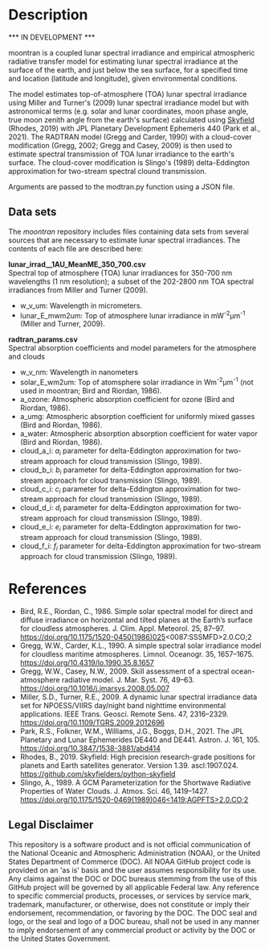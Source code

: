 # Description

*** IN DEVELOPMENT ***

moontran is a coupled lunar spectral irradiance and empirical atmospheric radiative transfer model for estimating lunar spectral irradiance at the surface of the earth, and just below the sea surface, for a specified time and location (latitude and longitude), given environmental conditions.

The model estimates top-of-atmosphere (TOA) lunar spectral irradiance using Miller and Turner's (2009) lunar spectral irradiance model but with astronomical terms (e.g. solar and lunar coordinates, moon phase angle, true moon zenith angle from the earth's surface) calculated using [Skyfield](https://github.com/skyfielders/python-skyfield/) (Rhodes, 2019) with JPL Planetary Development Ephemeris 440 (Park et al., 2021). The RADTRAN model (Gregg and Carder, 1990) with a cloud-cover modification (Gregg, 2002; Gregg and Casey, 2009) is then used to estimate spectral transmission of TOA lunar irradiance to the earth's surface. The cloud-cover modification is Slingo's (1989) delta-Eddington approximation for two-stream spectral clound transmission.

Arguments are passed to the modtran.py function using a JSON file.

## Data sets

The *moontran* repository includes files containing data sets from several sources that are necessary to estimate lunar spectral irradiances. The contents of each file are described here:

<b>lunar_irrad__1AU_MeanME_350_700.csv</b>
<br>Spectral top of atmosphere (TOA) lunar irradiances for 350-700 nm wavelengths (1 nm resolution); a subset of the 202-2800 nm TOA spectral irradiances from Miller and Turner (2009).
- w_v_um: Wavelength in micrometers.
- lunar_E_mwm2um: Top of atmosphere lunar irradiance in mW<sup>-2</sup>&micro;m<sup>-1</sup> (Miller and Turner, 2009).

<b>radtran_params.csv</b>
<br>Spectral absorption coefficients and model parameters for the atmosphere and clouds
- w_v_nm: Wavelength in nanometers
- solar_E_wm2um: Top of atomsphere solar irradiance in Wm<sup>-2</sup>&micro;m<sup>-1</sup> (not used in moontran; Bird and Riordan, 1986).
- a_ozone: Atmospheric absorption coefficient for ozone (Bird and Riordan, 1986).
- a_umg: Atmospheric absorption coefficient for uniformly mixed gasses (Bird and Riordan, 1986).
- a_water: Atmospheric absorption absorption coefficient for water vapor (Bird and Riordan, 1986).
- cloud_a_i: _a<sub>i</sub>_ parameter for delta-Eddington approximation for two-stream approach for cloud transmission (Slingo, 1989).
- cloud_b_i: _b<sub>i</sub>_ parameter for delta-Eddington approximation for two-stream approach for cloud transmission (Slingo, 1989).
- cloud_c_i: _c<sub>i</sub>_ parameter for delta-Eddington approximation for two-stream approach for cloud transmission (Slingo, 1989).
- cloud_d_i: _d<sub>i</sub>_ parameter for delta-Eddington approximation for two-stream approach for cloud transmission (Slingo, 1989).
- cloud_e_i: _e<sub>i</sub>_ parameter for delta-Eddington approximation for two-stream approach for cloud transmission (Slingo, 1989).
- cloud_f_i: _f<sub>i</sub>_ parameter for delta-Eddington approximation for two-stream approach for cloud transmission (Slingo, 1989).

# References

- Bird, R.E., Riordan, C., 1986. Simple solar spectral model for direct and diffuse irradiance on horizontal and tilted planes at the Earth’s surface for cloudless atmospheres. J. Clim. Appl. Meteorol. 25, 87–97. https://doi.org/10.1175/1520-0450(1986)025<0087:SSSMFD>2.0.CO;2
- Gregg, W.W., Carder, K.L., 1990. A simple spectral solar irradiance model for cloudless maritime atmospheres. Limnol. Oceanogr. 35, 1657–1675. https://doi.org/10.4319/lo.1990.35.8.1657
- Gregg, W.W., Casey, N.W., 2009. Skill assessment of a spectral ocean-atmosphere radiative model. J. Mar. Syst. 76, 49–63. https://doi.org/10.1016/j.jmarsys.2008.05.007<br>
- Miller, S.D., Turner, R.E., 2009. A dynamic lunar spectral irradiance data set for NPOESS/VIIRS day/night band nighttime environmental applications. IEEE Trans. Geosci. Remote Sens. 47, 2316–2329. https://doi.org/10.1109/TGRS.2009.2012696<br>
- Park, R.S., Folkner, W.M., Williams, J.G., Boggs, D.H., 2021. The JPL Planetary and Lunar Ephemerides DE440 and DE441. Astron. J. 161, 105. https://doi.org/10.3847/1538-3881/abd414<br>
- Rhodes, B., 2019. Skyfield: High precision research-grade positions for planets and Earth satellites generator. Version 1.39. ascl:1907.024. https://github.com/skyfielders/python-skyfield<br>
- Slingo, A., 1989. A GCM Parameterization for the Shortwave Radiative Properties of Water Clouds. J. Atmos. Sci. 46, 1419–1427. [https://doi.org/10.1175/1520-0469(1989)046<1419:AGPFTS>2.0.CO;2](https://doi.org/10.1175/1520-0469(1989)046<1419:AGPFTS>2.0.CO;2)<br>

## Legal Disclaimer

This repository is a software product and is not official communication of the National Oceanic and Atmospheric Administration (NOAA), or the United States Department of Commerce (DOC). All NOAA GitHub project code is provided on an 'as is' basis and the user assumes responsibility for its use. Any claims against the DOC or DOC bureaus stemming from the use of this GitHub project will be governed by all applicable Federal law. Any reference to specific commercial products, processes, or services by service mark, trademark, manufacturer, or otherwise, does not constitute or imply their endorsement, recommendation, or favoring by the DOC. The DOC seal and logo, or the seal and logo of a DOC bureau, shall not be used in any manner to imply endorsement of any commercial product or activity by the DOC or the United States Government.
